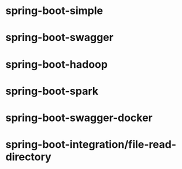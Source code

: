 # spring-boot-simple
# spring-boot-swagger
# spring-boot-hadoop
# spring-boot-spark
# spring-boot-swagger-docker
# spring-boot-integration/file-read-directory
